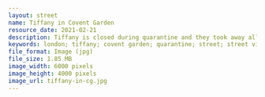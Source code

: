 ```yaml
---
layout: street
name: Tiffany in Covent Garden
resource_date: 2021-02-21
description: Tiffany is closed during quarantine and they took away all their products and left an empty room
keywords: london; tiffany; covent garden; quarantine; street; street view; covid-19
file_format: Image (jpg)
file_size: 1.85 MB
image_width: 6000 pixels
image_height: 4000 pixels
image_url: tiffany-in-cg.jpg
---
```

